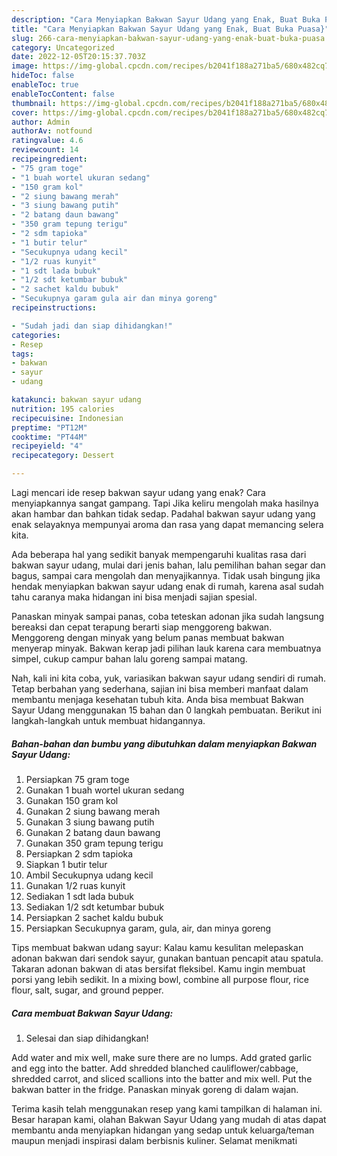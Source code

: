 ```yaml
---
description: "Cara Menyiapkan Bakwan Sayur Udang yang Enak, Buat Buka Puasa}"
title: "Cara Menyiapkan Bakwan Sayur Udang yang Enak, Buat Buka Puasa}"
slug: 266-cara-menyiapkan-bakwan-sayur-udang-yang-enak-buat-buka-puasa
category: Uncategorized
date: 2022-12-05T20:15:37.703Z
image: https://img-global.cpcdn.com/recipes/b2041f188a271ba5/680x482cq70/bakwan-sayur-udang-foto-resep-utama.jpg
hideToc: false
enableToc: true
enableTocContent: false
thumbnail: https://img-global.cpcdn.com/recipes/b2041f188a271ba5/680x482cq70/bakwan-sayur-udang-foto-resep-utama.jpg
cover: https://img-global.cpcdn.com/recipes/b2041f188a271ba5/680x482cq70/bakwan-sayur-udang-foto-resep-utama.jpg
author: Admin
authorAv: notfound
ratingvalue: 4.6
reviewcount: 14
recipeingredient:
- "75 gram toge"
- "1 buah wortel ukuran sedang"
- "150 gram kol"
- "2 siung bawang merah"
- "3 siung bawang putih"
- "2 batang daun bawang"
- "350 gram tepung terigu"
- "2 sdm tapioka"
- "1 butir telur"
- "Secukupnya udang kecil"
- "1/2 ruas kunyit"
- "1 sdt lada bubuk"
- "1/2 sdt ketumbar bubuk"
- "2 sachet kaldu bubuk"
- "Secukupnya garam gula air dan minya goreng"
recipeinstructions:

- "Sudah jadi dan siap dihidangkan!"
categories:
- Resep
tags:
- bakwan
- sayur
- udang

katakunci: bakwan sayur udang 
nutrition: 195 calories
recipecuisine: Indonesian
preptime: "PT12M"
cooktime: "PT44M"
recipeyield: "4"
recipecategory: Dessert

---
```



Lagi mencari ide resep bakwan sayur udang yang enak? Cara menyiapkannya sangat gampang. Tapi Jika keliru mengolah maka hasilnya akan hambar dan bahkan tidak sedap. Padahal bakwan sayur udang yang enak selayaknya mempunyai aroma dan rasa yang dapat memancing selera kita.


Ada beberapa hal yang sedikit banyak mempengaruhi kualitas rasa dari bakwan sayur udang, mulai dari jenis bahan, lalu pemilihan bahan segar dan bagus, sampai cara mengolah dan menyajikannya. Tidak usah bingung jika hendak menyiapkan bakwan sayur udang enak di rumah, karena asal sudah tahu caranya maka hidangan ini bisa menjadi sajian spesial.

Panaskan minyak sampai panas, coba teteskan adonan jika sudah langsung bereaksi dan cepat terapung berarti siap menggoreng bakwan. Menggoreng dengan minyak yang belum panas membuat bakwan menyerap minyak. Bakwan kerap jadi pilihan lauk karena cara membuatnya simpel, cukup campur bahan lalu goreng sampai matang.


Nah, kali ini kita coba, yuk, variasikan bakwan sayur udang sendiri di rumah. Tetap berbahan yang sederhana, sajian ini bisa memberi manfaat dalam membantu menjaga kesehatan tubuh kita. Anda bisa membuat Bakwan Sayur Udang menggunakan 15 bahan dan 0 langkah pembuatan. Berikut ini langkah-langkah untuk membuat hidangannya.

<!--inarticleads1-->

##### Bahan-bahan dan bumbu yang dibutuhkan dalam menyiapkan Bakwan Sayur Udang:

1. Persiapkan 75 gram toge
1. Gunakan 1 buah wortel ukuran sedang
1. Gunakan 150 gram kol
1. Gunakan 2 siung bawang merah
1. Gunakan 3 siung bawang putih
1. Gunakan 2 batang daun bawang
1. Gunakan 350 gram tepung terigu
1. Persiapkan 2 sdm tapioka
1. Siapkan 1 butir telur
1. Ambil Secukupnya udang kecil
1. Gunakan 1/2 ruas kunyit
1. Sediakan 1 sdt lada bubuk
1. Sediakan 1/2 sdt ketumbar bubuk
1. Persiapkan 2 sachet kaldu bubuk
1. Persiapkan Secukupnya garam, gula, air, dan minya goreng


Tips membuat bakwan udang sayur: Kalau kamu kesulitan melepaskan adonan bakwan dari sendok sayur, gunakan bantuan pencapit atau spatula. Takaran adonan bakwan di atas bersifat fleksibel. Kamu ingin membuat porsi yang lebih sedikit. In a mixing bowl, combine all purpose flour, rice flour, salt, sugar, and ground pepper. 

<!--inarticleads2-->

##### Cara membuat Bakwan Sayur Udang:


1. Selesai dan siap dihidangkan!

Add water and mix well, make sure there are no lumps. Add grated garlic and egg into the batter. Add shredded blanched cauliflower/cabbage, shredded carrot, and sliced scallions into the batter and mix well. Put the bakwan batter in the fridge. Panaskan minyak goreng di dalam wajan. 

Terima kasih telah menggunakan resep yang kami tampilkan di halaman ini. Besar harapan kami, olahan Bakwan Sayur Udang yang mudah di atas dapat membantu anda menyiapkan hidangan yang sedap untuk keluarga/teman maupun menjadi inspirasi dalam berbisnis kuliner. Selamat menikmati
